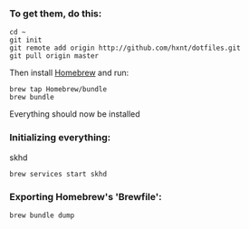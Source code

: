 ### To get them, do this:
	cd ~
	git init
	git remote add origin http://github.com/hxnt/dotfiles.git
	git pull origin master

Then install [Homebrew](https://brew.sh/) and run:

	brew tap Homebrew/bundle
	brew bundle

Everything should now be installed

### Initializing everything:
skhd

	brew services start skhd

### Exporting Homebrew's 'Brewfile':

    brew bundle dump
